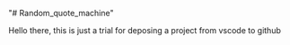 "# Random_quote_machine"

Hello there, this is just a trial for deposing a project from vscode to github
